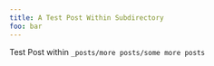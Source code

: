 ```yaml
---
title: A Test Post Within Subdirectory
foo: bar
---
```


Test Post within `_posts/more posts/some more posts`
